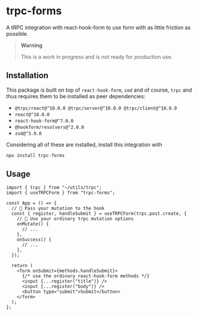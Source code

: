 # trpc-forms

A tRPC integration with react-hook-form to use form with as little friction as possible.

> **Warning**
>
> This is a work in progress and is not ready for production use.

## Installation

This package is built on top of `react-hook-form`, `zod` and of course, `trpc` and thus requires them to be installed as peer dependencies:

- `@trpc/react@^10.0.0 @trpc/server@^10.0.0 @trpc/client@^10.0.0`
- `react@^18.0.0`
- `react-hook-form@^7.0.0`
- `@hookform/resolvers@^2.0.0`
- `zod@^3.0.0`

Considering all of these are installed, install this integration with

```bash
npx install trpc-forms
```

## Usage

```tsx
import { trpc } from "~/utils/trpc";
import { useTRPCForm } from "trpc-forms";

const App = () => {
  // 🤯 Pass your mutation to the hook
  const { register, handleSubmit } = useTRPCForm(trpc.post.create, {
    // 🧩 Use your ordinary trpc mutation options
    onMutate() {
      // ...
    },
    onSuccess() {
      // ...
    },
  });

  return (
    <form onSubmit={methods.handleSubmit}>
      {/* use the ordinary react-hook-form methods */}
      <input {...register("title")} />
      <input {...register("body")} />
      <button type="submit">Submit</button>
    </form>
  );
};
```
